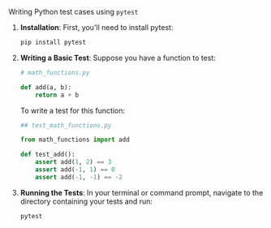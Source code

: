 Writing Python test cases using `pytest` 

1. **Installation**:
   First, you'll need to install pytest:
   ```bash
   pip install pytest
   ```

2. **Writing a Basic Test**:
   Suppose you have a  function to test:
   ```python
   # math_functions.py

   def add(a, b):
       return a + b
   ```

   To write a test for this function:
   ```python
   ## test_math_functions.py

   from math_functions import add

   def test_add():
       assert add(1, 2) == 3
       assert add(-1, 1) == 0
       assert add(-1, -1) == -2
   ```

3. **Running the Tests**:
   In your terminal or command prompt, navigate to the directory containing your tests and run:
   ```bash
   pytest
   ```
